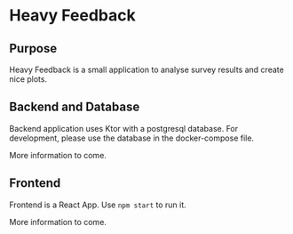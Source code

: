 # Heavy Feedback 

## Purpose

Heavy Feedback is a small application to analyse survey results and create nice plots.


## Backend and Database

Backend application uses Ktor with a postgresql database. For development, please use the database in the docker-compose file.  

More information to come.

## Frontend

Frontend is a React App. Use `npm start` to run it.

More information to come. 

